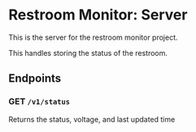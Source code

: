 # Restroom Monitor: Server

This is the server for the restroom monitor project.

This handles storing the status of the restroom.


## Endpoints

### GET `/v1/status`

Returns the status, voltage, and last updated time
